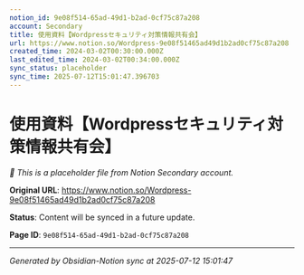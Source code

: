 ```yaml
---
notion_id: 9e08f514-65ad-49d1-b2ad-0cf75c87a208
account: Secondary
title: 使用資料【Wordpressセキュリティ対策情報共有会】
url: https://www.notion.so/Wordpress-9e08f51465ad49d1b2ad0cf75c87a208
created_time: 2024-03-02T00:30:00.000Z
last_edited_time: 2024-03-02T00:34:00.000Z
sync_status: placeholder
sync_time: 2025-07-12T15:01:47.396703
---
```


# 使用資料【Wordpressセキュリティ対策情報共有会】

*🔄 This is a placeholder file from Notion Secondary account.*

**Original URL**: https://www.notion.so/Wordpress-9e08f51465ad49d1b2ad0cf75c87a208

**Status**: Content will be synced in a future update.

**Page ID**: `9e08f514-65ad-49d1-b2ad-0cf75c87a208`

---

*Generated by Obsidian-Notion sync at 2025-07-12 15:01:47*
